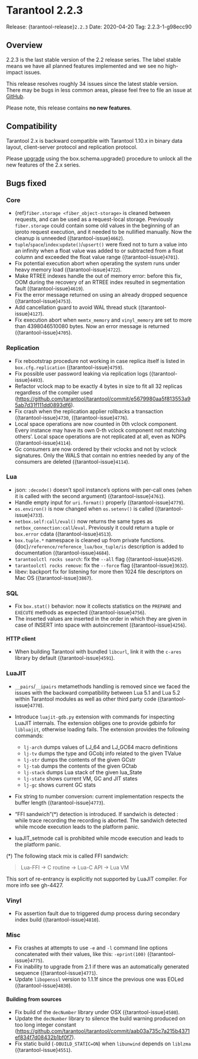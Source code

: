 # Tarantool 2.2.3

Release: {tarantool-release}`2.2.3`
Date: 2020-04-20 Tag: 2.2.3-1-g98ecc90

## Overview

2.2.3 is the last stable version of the 2.2 release series. The label
stable means we have all planned features implemented and we see no
high-impact issues.

This release resolves roughly 34 issues since the latest stable version.
There may be bugs in less common areas, please feel free to file an
issue at [GitHub](https://github.com/tarantool/tarantool/issues).

Please note, this release contains **no new features**.

## Compatibility

Tarantool 2.x is backward compatible with Tarantool 1.10.x in binary
data layout, client-server protocol and replication protocol.

Please
[upgrade](https://www.tarantool.io/en/doc/2.3/book/admin/upgrades/)
using the box.schema.upgrade() procedure to unlock all the new features
of the 2.x series.

## Bugs fixed

### Core

- {ref}`fiber.storage <fiber_object-storage>` is cleaned between requests,
  and can be used as a
  request-local storage. Previously `fiber.storage` could contain
  some old values in the beginning of an iproto request execution, and
  it needed to be nullified manually. Now the cleanup is unneeded
  ({tarantool-issue}`4662`).
- `tuple`/`space`/`index`:`update()`/`upsert()` were fixed
  not to turn a value into an infinity when a float value was added to
  or subtracted from a float column and exceeded the float value range
  ({tarantool-issue}`4701`).
- Fix potential execution abort when operating the system runs under
  heavy memory load ({tarantool-issue}`4722`).
- Make RTREE indexes handle the out of memory error: before this fix,
  OOM during the recovery of an RTREE index resulted in segmentation
  fault ({tarantool-issue}`4619`).
- Fix the error message returned on using an already dropped sequence
  ({tarantool-issue}`4753`).
- Add cancellation guard to avoid WAL thread stuck ({tarantool-issue}`4127`).
- Fix execution abort when `memtx_memory` and `vinyl_memory` are
  set to more than 4398046510080 bytes. Now an error message is
  returned ({tarantool-issue}`4705`).

### Replication

- Fix rebootstrap procedure not working in case replica itself is
  listed in `box.cfg.replication` ({tarantool-issue}`4759`).
- Fix possible user password leaking via replication logs ({tarantool-issue}`4493`).
- Refactor vclock map to be exactly 4 bytes in size to fit all 32
  replicas regardless of the compiler used
  (<https://github.com/tarantool/tarantool/commit/e5679980aa5f813553a95ab7d31f111dd0893df6>).
- Fix crash when the replication applier rollbacks a transaction
  ({tarantool-issue}`4730`, ({tarantool-issue}`4776`).
- Local space operations are now counted in 0th vclock component. Every
  instance may have its own 0-th vclock component not matching others’.
  Local space operations are not replicated at all, even as NOPs
  ({tarantool-issue}`4114`).
- Gc consumers are now ordered by their vclocks and not by vclock
  signatures. Only the WALS that contain no entries needed by any of
  the consumers are deleted ({tarantool-issue}`4114`).

### Lua

- json: `:decode()` doesn’t spoil instance’s options with per-call
  ones (when it is called with the second argument) ({tarantool-issue}`4761`).
- Handle empty input for `uri.format()` properly ({tarantool-issue}`4779`).
- `os.environ()` is now changed when `os.setenv()` is called
  ({tarantool-issue}`4733`).
- `netbox.self:call/eval()` now returns the same types as
  `netbox_connection:call`/`eval`. Previously it could return a
  tuple or `box.error` cdata ({tarantool-issue}`4513`).
- `box.tuple.*` namespace is cleaned up from private functions.
  {doc}`/reference/reference_lua/box_tuple/is` description is added to documentation ({tarantool-issue}`4684`).
- `tarantoolctl rocks search`: fix the `--all` flag ({tarantool-issue}`4529`).
- `tarantoolctl rocks remove`: fix the `--force` flag ({tarantool-issue}`3632`).
- libev: backport fix for listening for more then 1024 file descriptors
  on Mac OS ({tarantool-issue}`3867`).

### SQL

- Fix `box.stat()` behavior: now it collects statistics on the
  `PREPARE` and `EXECUTE` methods as expected ({tarantool-issue}`4756`).
- The inserted values are inserted in the order in which they are given
  in case of INSERT into space with autoincrement ({tarantool-issue}`4256`).

#### HTTP client

- When building Tarantool with bundled `libcurl`, link it with the
  `c-ares` library by default ({tarantool-issue}`4591`).

### LuaJIT

- `__pairs`/`__ipairs` metamethods handling is removed since we
  faced the issues with the backward compatibility between Lua 5.1 and
  Lua 5.2 within Tarantool modules as well as other third party code
  ({tarantool-issue}`4770`).

- Introduce `luajit-gdb.py` extension with commands for inspecting
  LuaJIT internals. The extension obliges one to provide gdbinfo for
  `libluajit`, otherwise loading fails. The extension provides the
  following commands:

  - `lj-arch` dumps values of LJ_64 and LJ_GC64 macro definitions
  - `lj-tv` dumps the type and GCobj info related to the given
    TValue
  - `lj-str` dumps the contents of the given GCstr
  - `lj-tab` dumps the contents of the given GCtab
  - `lj-stack` dumps Lua stack of the given lua_State
  - `lj-state` shows current VM, GC and JIT states
  - `lj-gc` shows current GC stats

- Fix string to number conversion: current implementation respects the
  buffer length ({tarantool-issue}`4773`).

- “FFI sandwich”(\*) detection is introduced. If sandwich is detected
  : while trace recording the recording is aborted. The sandwich detected
    while mcode execution leads to the platform panic.

- luaJIT_setmode call is prohibited while mcode execution and leads to
  the platform panic.

(\*) The following stack mix is called FFI sandwich:

> Lua-FFI -> C routine -> Lua-C API -> Lua VM

This sort of re-entrancy is explicitly not supported by LuaJIT compiler.
For more info see gh-4427.

### Vinyl

- Fix assertion fault due to triggered dump process during secondary
  index build ({tarantool-issue}`4810`).

### Misc

- Fix crashes at attempts to use `-e` and `-l` command line options
  concatenated with their values, like this: `-eprint(100)`
  ({tarantool-issue}`4775`).
- Fix inability to upgrade from 2.1 if there was an automatically
  generated sequence ({tarantool-issue}`4771`).
- Update `libopenssl` version to 1.1.1f since the previous one was
  EOLed ({tarantool-issue}`4830`).

#### Building from sources

- Fix build of the `decNumber` library under OSX ({tarantool-issue}`4580`).
- Update the `decNumber` library to silence the build warning
  produced on too long integer constant
  (<https://github.com/tarantool/tarantool/commit/aab03a735c7a215b4371ef834f7d08432b1bf0f7>).
- Fix static build (`-DBUILD_STATIC=ON`) when `libunwind` depends
  on `liblzma` ({tarantool-issue}`4551`).
